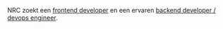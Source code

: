 NRC zoekt een [frontend developer](https://github.com/nrcmedia/nrc-zoekt-developer/blob/master/frontend-developer.md) en een ervaren [backend developer / devops engineer](https://github.com/nrcmedia/nrc-zoekt-developer/blob/master/backend-developer-devops-engineer.md).
